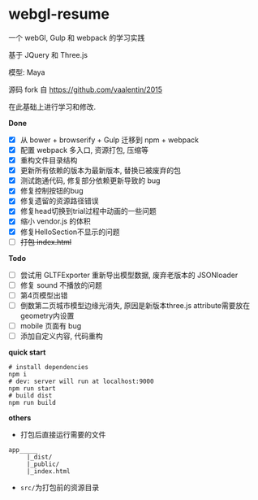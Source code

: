 # webgl-resume

一个 webGl, Gulp 和 webpack 的学习实践

基于 JQuery 和 Three.js

模型: Maya

源码 fork 自  https://github.com/vaalentin/2015 

在此基础上进行学习和修改.

**Done**

- [x] 从 bower + browserify + Gulp 迁移到 npm + webpack
- [x] 配置 webpack 多入口, 资源打包, 压缩等
- [x] 重构文件目录结构
- [x] 更新所有依赖的版本为最新版本, 替换已被废弃的包
- [x] 测试跑通代码, 修复部分依赖更新导致的 bug
- [x] 修复控制按钮的bug
- [x] 修复遗留的资源路径错误
- [x] 修复head切换到trial过程中动画的一些问题
- [x] 缩小 vendor.js 的体积
- [x] 修复HelloSection不显示的问题
- [ ] ~~打包 index.html~~

**Todo**

- [ ] 尝试用 GLTFExporter 重新导出模型数据, 废弃老版本的 JSONloader
- [ ] 修复 sound 不播放的问题
- [ ] 第4页模型出错
- [ ] 倒数第二页城市模型边缘光消失, 原因是新版本three.js attribute需要放在geometry内设置
- [ ] mobile 页面有 bug
- [ ] 添加自定义内容, 代码重构

**quick start**

```shell
# install dependencies
npm i
# dev: server will run at localhost:9000
npm run start
# build dist
npm run build
```

**others**

- 打包后直接运行需要的文件

```
app_____
     |_dist/
     |_public/
     |_index.html
```

- `src/`为打包前的资源目录
